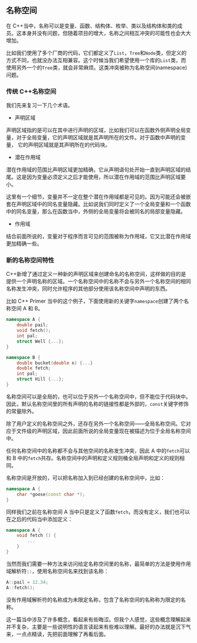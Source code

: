 ## 名称空间

在 C++当中，名称可以是变量、函数、结构体、枚举、类以及结构体和类的成员。这本身并没有问题，但随着项目的增大，名称之间相互冲突的可能性也会大大增加。

比如我们使用了多个厂商的代码，它们都定义了`List`，`Tree`和`Node`类，但定义的方式不同，也就没办法互相兼容。这个时候当我们希望使用一个库的`List`类，而使用另外一个的`Tree`类，就会非常麻烦。这类冲突被称为名称空间(namespace)问题。

### 传统 C++名称空间

我们先来复习一下几个术语。

- 声明区域

声明区域指的是可以在其中进行声明的区域，比如我们可以在函数外侧声明全局变量，对于全局变量，它的声明区域就是其声明所在的文件。对于函数中声明的变量， 它的声明区域就是其声明所在的代码块。

- 潜在作用域

潜在作用域的范围比声明区域更加精确，它从声明语句处开始一直到声明区域的结尾。这是因为变量必须定义之后才能使用，所以潜在作用域的范围比声明区域要小。

这里有一个细节，变量并不一定在整个潜在作用域都是可见的。因为可能还会被嵌套在声明区域中的同名变量隐藏。比如说我们同时定义了一个全局变量和一个函数中的同名变量，那么在函数当中，外侧的全局变量将会被同名的局部变量隐藏。

- 作用域

结合前面所说的，变量对于程序而言可见的范围被称为作用域，它又比潜在作用域更加精确一些。

### 新的名称空间特性

C++新增了通过定义一种新的声明区域来创建命名的名称空间，这样做的目的是提供一个声明名称的区域。一个名称空间中的名称不会与另外一个名称空间的相同名称发生冲突，同时允许程序的其他部分使用该名称空间中声明的东西。

比如 C++ Primer 当中的这个例子，下面使用新的关键字`namespace`创建了两个名称空间 A 和 B。

```C++
namespace A {
    double pail;
    void fetch();
    int pal;
    struct Well {...};
}

namespace B {
    double bucket(double n) {...}
    double fetch;
    int pal;
    struct Hill {...};
}
```

名称空间可以是全局的，也可以位于另外一个名称空间中，但不能位于代码块中。因此，默认名称空间里的所有声明的名称的链接性都是外部的，`const`关键字修饰的常量除外。

除了用户定义的名称空间之外，还存在另外一个名称空间——全局名称空间。它对应于文件级的声明区域，因此前面所说的全局变量现在被描述为位于全局名称空间中。

任何名称空间中的名称都不会与其他空间的名称发生冲突，因此 A 中的`fetch`可以和 B 中的`fetch`共存。名称空间中的声明和定义规则桶全局声明和定义的规则相同。

名称空间是开放的，可以把名称加入到已经创建的名称空间中，比如：

```C++
namespace A {
    char *goose(const char *);
}
```

同样我们之前在名称空间 A 当中只是定义了函数`fetch`，而没有定义，我们也可以在之后的代码当中添加定义：

```C++
namespace A {
    void fetch () {
        ...
    }
}
```

当然而我们需要一种方法来访问给定名称空间里的名称，最简单的方法是使用作用域解析符`::`，使用名称空间名来找到该名称：

```C++
A::pail = 12.34;
A::fetch();
```

没有作用域解析符的名称成为未限定名称，包含了名称空间的名称称为限定的名称。

这一篇当中涉及了许多概念，看起来有些晦涩。但我个人感觉，这些概念理解起来并不复杂，主要是一些说明性的语言读起来有些难以理解。最好的办法就是沉下气来，一点点精读，先把前面理解了再看后面。
